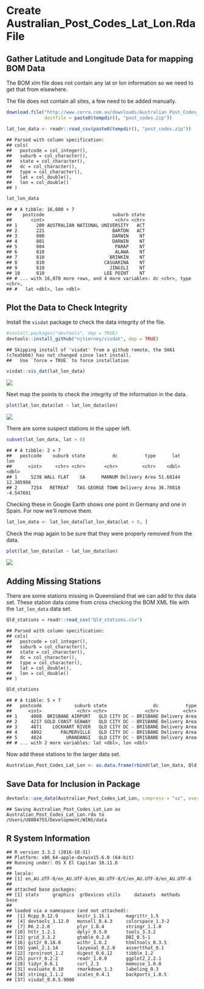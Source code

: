 Create Australian\_Post\_Codes\_Lat\_Lon.Rda File
================

Gather Latitude and Longitude Data for mapping BOM Data
-------------------------------------------------------

The BOM xlm file does not contain any lat or lon information so we need to get that from elsewhere.

The file does not contain all sites, a few need to be added manually.

``` r
download.file("http://www.corra.com.au/downloads/Australian_Post_Codes_Lat_Lon.zip", 
              destfile = paste0(tempdir(), "post_codes.zip"))

lat_lon_data <- readr::read_csv(paste0(tempdir(), "post_codes.zip"))
```

    ## Parsed with column specification:
    ## cols(
    ##   postcode = col_integer(),
    ##   suburb = col_character(),
    ##   state = col_character(),
    ##   dc = col_character(),
    ##   type = col_character(),
    ##   lat = col_double(),
    ##   lon = col_double()
    ## )

``` r
lat_lon_data
```

    ## # A tibble: 16,080 × 7
    ##    postcode                         suburb state
    ##       <int>                          <chr> <chr>
    ## 1       200 AUSTRALIAN NATIONAL UNIVERSITY   ACT
    ## 2       221                         BARTON   ACT
    ## 3       800                         DARWIN    NT
    ## 4       801                         DARWIN    NT
    ## 5       804                          PARAP    NT
    ## 6       810                          ALAWA    NT
    ## 7       810                        BRINKIN    NT
    ## 8       810                      CASUARINA    NT
    ## 9       810                        JINGILI    NT
    ## 10      810                      LEE POINT    NT
    ## # ... with 16,070 more rows, and 4 more variables: dc <chr>, type <chr>,
    ## #   lat <dbl>, lon <dbl>

Plot the Data to Check Integrity
--------------------------------

Install the `visdat` package to check the data integrity of the file.

``` r
#install.packages("devtools", dep = TRUE)
devtools::install_github("njtierney/visdat", dep = TRUE)
```

    ## Skipping install of 'visdat' from a github remote, the SHA1 (c7ea5bb6) has not changed since last install.
    ##   Use `force = TRUE` to force installation

``` r
visdat::vis_dat(lat_lon_data)
```

![](Create_Australian_Post_Codes_Lat_Lon_file_files/figure-markdown_github/plot_data-1.png)

Next map the points to check the integrity of the information in the data.

``` r
plot(lat_lon_data$lat ~ lat_lon_data$lon)
```

![](Create_Australian_Post_Codes_Lat_Lon_file_files/figure-markdown_github/map_points-1.png)

There are some suspect stations in the upper left.

``` r
subset(lat_lon_data, lat > 0)
```

    ## # A tibble: 2 × 7
    ##   postcode    suburb state          dc          type      lat       lon
    ##      <int>     <chr> <chr>       <chr>         <chr>    <dbl>     <dbl>
    ## 1     5238 WALL FLAT    SA      MANNUM Delivery Area 51.68144 12.305986
    ## 2     7254   RETREAT   TAS GEORGE TOWN Delivery Area 36.70818 -4.547691

Checking these in Google Earth shows one point in Germany and one in Spain. For now we'll remove them.

``` r
lat_lon_data <- lat_lon_data[lat_lon_data$lat < 0, ]
```

Check the map again to be sure that they were properly removed from the data.

``` r
plot(lat_lon_data$lat ~ lat_lon_data$lon)
```

![](Create_Australian_Post_Codes_Lat_Lon_file_files/figure-markdown_github/map_points2-1.png)

Adding Missing Stations
-----------------------

There are some stations missing in Queensland that we can add to this data set. These station data come from cross checking the BOM XML file with the `lat_lon_data` data set.

``` r
Qld_stations = readr::read_csv("Qld_stations.csv")
```

    ## Parsed with column specification:
    ## cols(
    ##   postcode = col_integer(),
    ##   suburb = col_character(),
    ##   state = col_character(),
    ##   dc = col_character(),
    ##   type = col_character(),
    ##   lat = col_double(),
    ##   lon = col_double()
    ## )

``` r
Qld_stations
```

    ## # A tibble: 5 × 7
    ##   postcode            suburb state                 dc          type
    ##      <int>             <chr> <chr>              <chr>         <chr>
    ## 1     4008  BRISBANE AIRPORT   QLD CITY DC - BRISBANE Delivery Area
    ## 2     4217 GOLD COAST SEAWAY   QLD CITY DC - BRISBANE Delivery Area
    ## 3     4871    LOCKHART RIVER   QLD CITY DC - BRISBANE Delivery Area
    ## 4     4892       PALMERVILLE   QLD CITY DC - BRISBANE Delivery Area
    ## 5     4824         URANDANGI   QLD CITY DC - BRISBANE Delivery Area
    ## # ... with 2 more variables: lat <dbl>, lon <dbl>

Now add these stations to the larger data set.

``` r
Australian_Post_Codes_Lat_Lon <- as.data.frame(rbind(lat_lon_data, Qld_stations))
```

Save Data for Inclusion in Package
----------------------------------

``` r
devtools::use_data(Australian_Post_Codes_Lat_Lon, compress = "xz", overwrite = TRUE)
```

    ## Saving Australian_Post_Codes_Lat_Lon as Australian_Post_Codes_Lat_Lon.rda to /Users/U8004755/Development/WINS/data

R System Information
--------------------

    ## R version 3.3.2 (2016-10-31)
    ## Platform: x86_64-apple-darwin15.6.0 (64-bit)
    ## Running under: OS X El Capitan 10.11.6
    ## 
    ## locale:
    ## [1] en_AU.UTF-8/en_AU.UTF-8/en_AU.UTF-8/C/en_AU.UTF-8/en_AU.UTF-8
    ## 
    ## attached base packages:
    ## [1] stats     graphics  grDevices utils     datasets  methods   base     
    ## 
    ## loaded via a namespace (and not attached):
    ##  [1] Rcpp_0.12.9       knitr_1.15.1      magrittr_1.5     
    ##  [4] devtools_1.12.0   munsell_0.4.3     colorspace_1.3-2 
    ##  [7] R6_2.2.0          plyr_1.8.4        stringr_1.1.0    
    ## [10] httr_1.2.1        dplyr_0.5.0       tools_3.3.2      
    ## [13] grid_3.3.2        gtable_0.2.0      DBI_0.5-1        
    ## [16] git2r_0.18.0      withr_1.0.2       htmltools_0.3.5  
    ## [19] yaml_2.1.14       lazyeval_0.2.0    assertthat_0.1   
    ## [22] rprojroot_1.2     digest_0.6.12     tibble_1.2       
    ## [25] purrr_0.2.2       readr_1.0.0       ggplot2_2.2.1    
    ## [28] tidyr_0.6.1       curl_2.3          memoise_1.0.0    
    ## [31] evaluate_0.10     rmarkdown_1.3     labeling_0.3     
    ## [34] stringi_1.1.2     scales_0.4.1      backports_1.0.5  
    ## [37] visdat_0.0.5.9000
